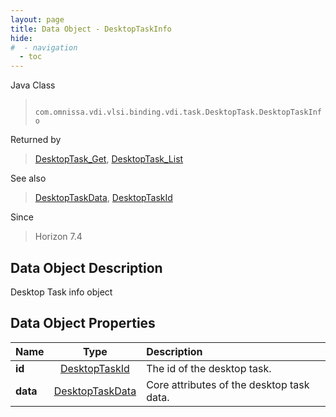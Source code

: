 ```yaml
---
layout: page
title: Data Object - DesktopTaskInfo
hide:
#  - navigation
  - toc
---
```






Java Class
> ` com.omnissa.vdi.vlsi.binding.vdi.task.DesktopTask.DesktopTaskInfo`

Returned by
> [DesktopTask_Get](vdi.task.DesktopTask.md#get), [DesktopTask_List](vdi.task.DesktopTask.md#list)

See also
> [DesktopTaskData](vdi.task.DesktopTask.DesktopTaskData.md), [DesktopTaskId](vdi.entity.DesktopTaskId.md)

Since
> Horizon 7.4


## Data Object Description

Desktop Task info object

## Data Object Properties

 Name | Type | Description
:---|:---:|:---
**id**| [DesktopTaskId](vdi.entity.DesktopTaskId.md)|  The id of the desktop task.
**data**| [DesktopTaskData](vdi.task.DesktopTask.DesktopTaskData.md)|  Core attributes of the desktop task data.


 
